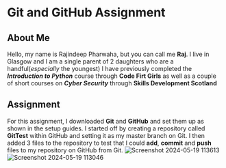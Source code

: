 # Git and GitHub Assignment

## About Me

Hello, my name is Rajindeep Pharwaha, but you can call me **Raj**.
I live in Glasgow and I am a single parent of 2 daughters who are a handful(*especially* the youngest)
I have previously completed the ***Introduction to Python*** course through **Code Firt Girls** as well as a couple of short courses on ***Cyber Security*** through **Skills Development Scotland**

## Assignment

For this assignment, I downloaded **Git** and **GitHub** and set them up as shown in the setup guides. 
I started off by creating a repository called **GitTest** within GitHub and setting it as my master branch on Git. I then added 3 files to the repository to test that I could **add**, **commit** and **push** files to my repository on GitHub from Git.
![Screenshot 2024-05-19 113613](https://github.com/rkphar/GitTest/assets/169801648/aa85269e-406d-4d2c-82a8-ccf91634b452)
![Screenshot 2024-05-19 113046](https://github.com/rkphar/GitTest/assets/169801648/6d1e455e-419e-4b41-a1e8-3062828f4ff9)

